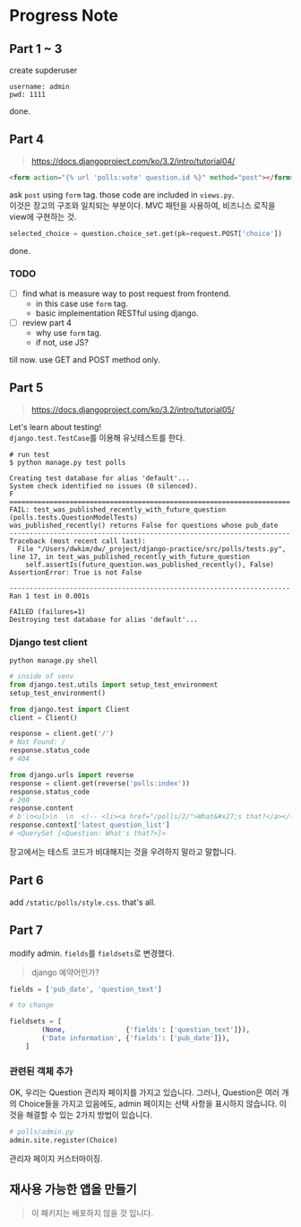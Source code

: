 # Progress Note

## Part 1 ~ 3

create supderuser

```plain
username: admin
pwd: 1111
```

done.

## Part 4

> https://docs.djangoproject.com/ko/3.2/intro/tutorial04/

```html
<form action="{% url 'polls:vote' question.id %}" method="post"></form>
```

ask `post` using `form` tag. those code are included in `views.py`.  
이것은 장고의 구조와 일치되는 부분이다. MVC 패턴을 사용하여, 비즈니스 로직을 view에 구현하는 것.

```python
selected_choice = question.choice_set.get(pk=request.POST['choice'])
```

done.

### TODO

- [ ] find what is measure way to post request from frontend.
  - in this case use `form` tag.
  - basic implementation RESTful using django.
- [ ] review part 4
  - why use `form` tag.
  - if not, use JS?

till now. use GET and POST method only.

## Part 5

> https://docs.djangoproject.com/ko/3.2/intro/tutorial05/

Let's learn about testing!  
`django.test.TestCase`를 이용해 유닛테스트를 한다.

```shell
# run test
$ python manage.py test polls

Creating test database for alias 'default'...
System check identified no issues (0 silenced).
F
======================================================================
FAIL: test_was_published_recently_with_future_question (polls.tests.QuestionModelTests)
was_published_recently() returns False for questions whose pub_date
----------------------------------------------------------------------
Traceback (most recent call last):
  File "/Users/dwkim/dw/_project/django-practice/src/polls/tests.py", line 17, in test_was_published_recently_with_future_question
    self.assertIs(future_question.was_published_recently(), False)
AssertionError: True is not False

----------------------------------------------------------------------
Ran 1 test in 0.001s

FAILED (failures=1)
Destroying test database for alias 'default'...
```

### Django test client

```shell
python manage.py shell
```

```python
# inside of venv
from django.test.utils import setup_test_environment
setup_test_environment()

from django.test import Client
client = Client()

response = client.get('/')
# Not Found: /
response.status_code
# 404

from django.urls import reverse
response = client.get(reverse('polls:index'))
response.status_code
# 200
response.content
# b'\n<ul>\n  \n  <!-- <li><a href="/polls/2/">What&#x27;s that?</a></li> -->\n  <li><a href="/polls/2/">What&#x27;s that?</a></li>\n  \n</ul>\n\n'
response.context['latest_question_list']
# <QuerySet [<Question: What's that?>]>
```

장고에서는 테스트 코드가 비대해지는 것을 우려하지 말라고 말합니다.

## Part 6

add `/static/polls/style.css`. that's all.

## Part 7

modify admin. `fields`를 `fieldsets`로 변경했다.

> django 예약어인가?

```python
fields = ['pub_date', 'question_text']

# to change

fieldsets = [
        (None,               {'fields': ['question_text']}),
        ('Date information', {'fields': ['pub_date']}),
    ]
```

### 관련된 객체 추가

OK, 우리는 Question 관리자 페이지를 가지고 있습니다. 그러나, Question은 여러 개의 Choice들을 가지고 있음에도, admin 페이지는 선택 사항을 표시하지 않습니다. 이것을 해결할 수 있는 2가지 방법이 있습니다.

```python
# polls/admin.py
admin.site.register(Choice)
```

관리자 페이지 커스터마이징.

## 재사용 가능한 앱을 만들기

> 이 패키지는 배포하지 않을 것 입니다.
